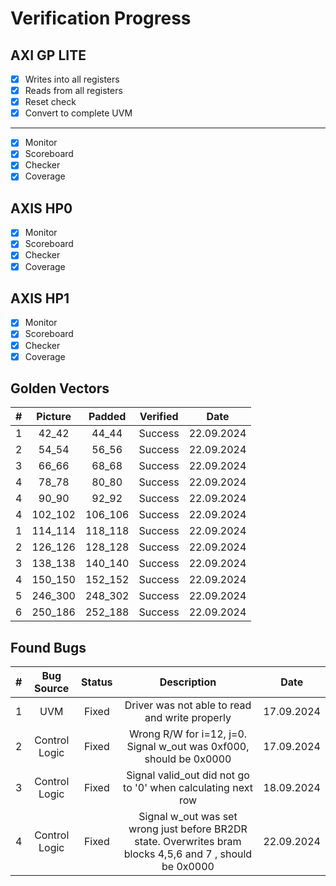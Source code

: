 # Verification Progress

## AXI GP LITE
- [x] Writes into all registers
- [x] Reads from all registers
- [x] Reset check
- [x] Convert to complete UVM
---
- [x] Monitor
- [x] Scoreboard
- [x] Checker
- [x] Coverage

## AXIS HP0
- [x] Monitor
- [x] Scoreboard
- [x] Checker
- [x] Coverage

## AXIS HP1
- [x] Monitor
- [x] Scoreboard
- [x] Checker
- [x] Coverage

## Golden Vectors

|  #  |  Picture  |  Padded   |  Verified  |    Date    |
| :-: | :-------: | :-------: | :--------: |:---------: |
|  1  |   42_42   |   44_44   |  Success   | 22.09.2024 |
|  2  |   54_54   |   56_56   |  Success   | 22.09.2024 |
|  3  |   66_66   |   68_68   |  Success   | 22.09.2024 |
|  4  |   78_78   |   80_80   |  Success   | 22.09.2024 |
|  4  |   90_90   |   92_92   |  Success   | 22.09.2024 |
|  4  |  102_102  |  106_106  |  Success   | 22.09.2024 |
|  1  |  114_114  |  118_118  |  Success   | 22.09.2024 |
|  2  |  126_126  |  128_128  |  Success   | 22.09.2024 |
|  3  |  138_138  |  140_140  |  Success   | 22.09.2024 |
|  4  |  150_150  |  152_152  |  Success   | 22.09.2024 |
|  5  |  246_300  |  248_302  |  Success   | 22.09.2024 |
|  6  |  250_186  |  252_188  |  Success   | 22.09.2024 |


## Found Bugs
|  #  |   Bug Source  |   Status  |                   Description                  |    Date    |
| :-: |   :-------:   | :-------: | :--------------------------------------------: |:---------: |
|  1  |      UVM      |   Fixed   | Driver was not able to read and write properly | 17.09.2024 |
|  2  | Control Logic |   Fixed   | Wrong R/W for i=12, j=0. Signal w_out was 0xf000, should be 0x0000 | 17.09.2024 |
|  3  | Control Logic |   Fixed   | Signal valid_out did not go to '0' when calculating next row | 18.09.2024 |
|  4  | Control Logic |   Fixed   | Signal w_out was set wrong just before BR2DR state. Overwrites bram blocks 4,5,6 and 7 , should be 0x0000 | 22.09.2024 |